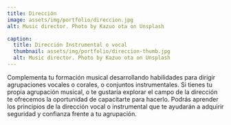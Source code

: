```yaml
---
title: Dirección
image: assets/img/portfolio/direccion.jpg
alt: Music director. Photo by Kazuo ota on Unsplash

caption:
  title: Dirección Instrumental o vocal
  thumbnail: assets/img/portfolio/direccion-thumb.jpg
  alt: Music director. Photo by Kazuo ota on Unsplash
---
```

Complementa tu formación musical
desarrollando habilidades para dirigir agrupaciones vocales o corales,
o conjuntos instrumentales.
Si tienes tu propia agrupación musical,
o te gustaría explorar el campo de la dirección
te ofrecemos la oportunidad de capacitarte para hacerlo.
Podrás aprender los principios de la dirección vocal o instrumental
que te ayudarán a adquirir seguridad y confianza frente a tu agrupación.    

<!-- {:.list-inline}
- Date: October 2019
- Client: Lines
- Category: Branding -->
